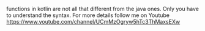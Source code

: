 functions in kotlin are not all that different from the java ones.
Only you have to understand the syntax.
For more details follow me on Youtube https://www.youtube.com/channel/UCmMzOgryw5hTc3ThMaxsEXw
